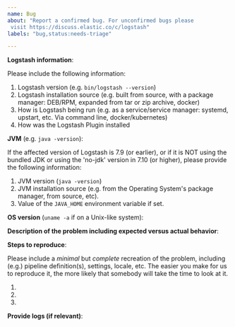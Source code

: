 ```yaml
---
name: Bug
about: "Report a confirmed bug. For unconfirmed bugs please
 visit https://discuss.elastic.co/c/logstash"
labels: "bug,status:needs-triage"

---
```

<!--
GitHub is reserved for bug reports and feature requests; it is not the place
for general questions. If you have a question or an unconfirmed bug , please
visit the [forums](https://discuss.elastic.co/c/logstash).  Please also
check your OS is [supported](https://www.elastic.co/support/matrix#show_os).
If it is not, the issue is likely to be closed.

Logstash is located in a different organization: [logstash](https://github.com/elastic/logstash). For bugs specific to Logstash and not related to Logstash Plugins, please open it in the respective Logstash repository.

For security vulnerabilities please only send reports to security@elastic.co.
See https://www.elastic.co/community/security for more information.

Please fill in the following details to help us reproduce the bug:
-->

**Logstash information**:

Please include the following information:

1. Logstash version (e.g. `bin/logstash --version`)
2. Logstash installation source (e.g. built from source, with a package manager: DEB/RPM, expanded from tar or zip archive, docker)
3. How is Logstash being run (e.g. as a service/service manager: systemd, upstart, etc. Via command line, docker/kubernetes)
4. How was the Logstash Plugin installed

**JVM** (e.g. `java -version`):

If the affected version of Logstash is 7.9 (or earlier), or if it is NOT using the bundled JDK or using the 'no-jdk' version in 7.10 (or higher), please provide the following information:

1. JVM version (`java -version`)
2. JVM installation source (e.g. from the Operating System's package manager, from source, etc).
3. Value of the `JAVA_HOME` environment variable if set.

**OS version** (`uname -a` if on a Unix-like system):

**Description of the problem including expected versus actual behavior**:

**Steps to reproduce**:

Please include a *minimal* but *complete* recreation of the problem,
including (e.g.) pipeline definition(s), settings, locale, etc.  The easier
you make for us to reproduce it, the more likely that somebody will take the
time to look at it.

 1.
 2.
 3.

**Provide logs (if relevant)**:
